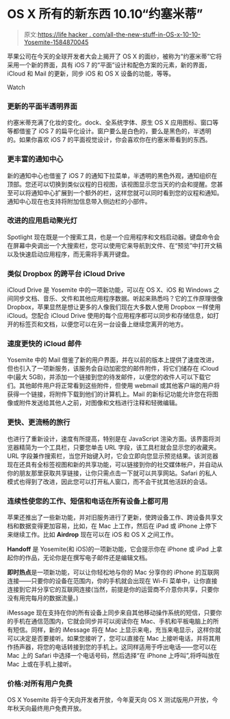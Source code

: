 # OS X 所有的新东西 10.10“约塞米蒂”

> 原文:[https://life hacker . com/all-the-new-stuff-in-OS-x-10-10-Yosemite-1584870045](https://lifehacker.com/all-the-new-stuff-in-os-x-10-10-yosemite-1584870045)

苹果公司在今天的全球开发者大会上揭开了 OS X 的面纱，被称为“约塞米蒂”它将采用一个新的界面，具有 iOS 7 的“平面”设计和配色方案的元素，新的界面，iCloud 和 Mail 的更新，同步 iOS 和 OS X 设备的功能，等等。

Watch

### **更新的平面半透明界面**

约塞米蒂充满了化妆的变化。dock、全系统字体、原生 OS X 应用图标、窗口等等都借鉴了 iOS 7 的扁平化设计。窗户要么是白色的，要么是黑色的，半透明的。如果你喜欢 iOS 7 的平面视觉设计，你会喜欢你在约塞米蒂看到的东西。

### 更丰富的通知中心

新的通知中心也借鉴了 iOS 7 的通知下拉菜单，半透明的黑色外观，通知组织在顶部。您还可以切换到类似议程的日视图，该视图显示您当天的约会和提醒。您甚至可以将通知中心扩展到一个额外的栏，这样您就可以同时看到您的议程和通知。通知中心现在也支持将附加信息带入侧边栏的小部件。

### 改进的应用启动聚光灯

Spotlight 现在既是一个搜索工具，也是一个应用程序和文档启动器。键盘命令会在屏幕中央调出一个大搜索栏，您可以使用它来导航到文件、在“预览”中打开文稿以及快速启动应用程序，而无需将手离开键盘。

### 类似 Dropbox 的跨平台 iCloud Drive

iCloud Drive 是 Yosemite 中的一项新功能，可以在 OS X、iOS 和 Windows 之间同步文档、音乐、文件和其他应用程序数据。听起来熟悉吗？它的工作原理很像 Dropbox，苹果显然是想让更多的人像我们现在大多数人使用 Dropbox 一样使用 iCloud。您配合 iCloud Drive 使用的每个应用程序都可以同步和存储信息，如打开的标签页和文档，以便您可以在另一台设备上继续您离开的地方。

### 速度更快的 iCloud 邮件

Yosemite 中的 Mail 借鉴了新的用户界面，并在以前的版本上提供了速度改进，但也引入了一项新服务，该服务会自动加密您的邮件附件，将它们储存在 iCloud 中(最大 5GB)，并添加一个链接到您的待发邮件，以便您的收件人可以下载它们。其他邮件用户将正常看到这些附件，但使用 webmail 或其他客户端的用户将获得一个链接，将附件下载到他们的计算机上。Mail 的新标记功能允许您在将图像或附件发送给其他人之前，对图像和文档进行注释和轻微编辑。

### 更快、更流畅的旅行

也进行了重新设计，速度有所提高，特别是在 JavaScript 渲染方面。该界面将浏览器精简为一个工具栏，只要您单击 URL 字段，该工具栏就会显示您的收藏夹。URL 字段兼作搜索栏，当您开始键入时，它会立即向您显示预览结果。该浏览器现在还具有全标签视图和新的共享功能，可以链接到你的社交媒体帐户，并自动从你的朋友那里获取共享链接，让你只需点击一下就可以共享网站。Safari 的私人模式也得到了改进，因此您可以打开私人窗口，而不会干扰其他活跃的会话。

### 连续性使您的工作、短信和电话在所有设备上都可用

苹果还推出了一些新功能，并对旧服务进行了更新，使跨设备工作、跨设备共享文档和数据变得更加容易，比如，在 Mac 上工作，然后在 iPad 或 iPhone 上停下来继续工作。比如 **Airdrop** 现在可以在 iOS 和 OS X 之间工作。

**Handoff** 是 Yosemite(和 iOS)的一项新功能，它会提示你在 iPhone 或 iPad 上拿起你的作品，无论你是在撰写电子邮件还是编辑文档。

**即时热点**是一项新功能，可以让你轻松地与你的 Mac 分享你的 iPhone 的互联网连接——只要你的设备在范围内，你的手机就会出现在 Wi-Fi 菜单中，让你直接连接到它并分享它的互联网连接(当然，前提是你的运营商不介意你共享，只要你没有用完每月的数据流量。)

iMessage 现在支持在你的所有设备上同步来自其他移动操作系统的短信，只要你的手机在通信范围内，它就会同步并可以阅读你在 Mac、手机和平板电脑上的所有短信。同样，新的 iMessage 将在 Mac 上显示来电，充当来电显示，这样你就可以决定是否要接听。如果您接听了，您可以直接在 Mac 上接听电话，并将其用作扬声器，将您的电话转接到您的手机上。这同样适用于呼出电话——您可以在 Mac 上的 Safari 中选择一个电话号码，然后选择“在 iPhone 上呼叫”,将呼叫放在 Mac 上或在手机上接听。

### 价格:对所有用户免费

OS X Yosemite 将于今天向开发者开放，今年夏天向 OS X 测试版用户开放，今年秋天向最终用户免费开放。